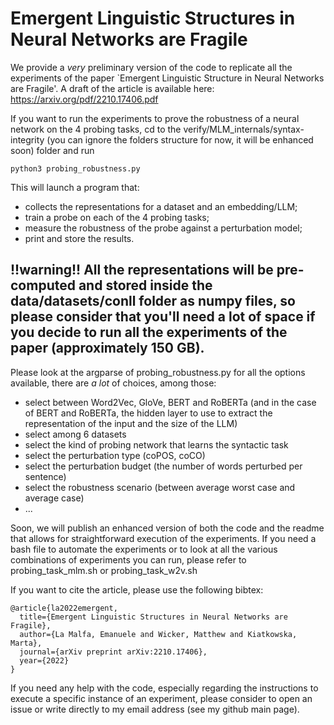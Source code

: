 # Emergent Linguistic Structures in Neural Networks are Fragile

We provide a *very* preliminary version of the code to replicate all the experiments of the paper
`Emergent Linguistic Structure in Neural Networks are Fragile'. A draft of the article is available here:
https://arxiv.org/pdf/2210.17406.pdf

If you want to run the experiments to prove the robustness of a neural network on the 4 probing tasks, cd to the 
verify/MLM_internals/syntax-integrity (you can ignore the folders structure for now, it will be enhanced soon) folder and run
```
python3 probing_robustness.py
```

This will launch a program that:
- collects the representations for a dataset and an embedding/LLM; 
- train a probe on each of the 4 probing tasks; 
- measure the robustness of the probe against a perturbation model;
- print and store the results.

## !!warning!! All the representations will be pre-computed and stored inside the data/datasets/conll folder as numpy files, so please consider that you'll need a lot of space if you decide to run all the experiments of the paper (approximately 150 GB).

Please look at the argparse of probing_robustness.py for all the options available, there are *a lot* of choices, among those:
- select between Word2Vec, GloVe, BERT and RoBERTa (and in the case of BERT and RoBERTa, the hidden layer to use to extract the representation of the input and the size of the LLM)
- select among 6 datasets
- select the kind of probing network that learns the syntactic task
- select the perturbation type (coPOS, coCO)
- select the perturbation budget (the number of words perturbed per sentence)
- select the robustness scenario (between average worst case and average case)
- ...

Soon, we will publish an enhanced version of both the code and the readme that allows for straightforward execution of the experiments.
If you need a bash file to automate the experiments or to look at all the various combinations of experiments you can run, please refer to
probing_task_mlm.sh or probing_task_w2v.sh

If you want to cite the article, please use the following bibtex:
```
@article{la2022emergent,
  title={Emergent Linguistic Structures in Neural Networks are Fragile},
  author={La Malfa, Emanuele and Wicker, Matthew and Kiatkowska, Marta},
  journal={arXiv preprint arXiv:2210.17406},
  year={2022}
}
```

If you need any help with the code, especially regarding the instructions to execute a specific instance of an experiment, please consider to open an issue or write directly to
my email address (see my github main page).
